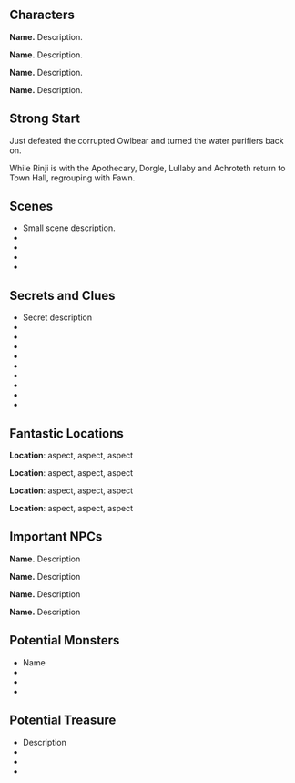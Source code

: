 ---
---
## Characters 
 
**Name.** Description. 
 
**Name.** Description. 
 
**Name.** Description. 
 
**Name.** Description. 
 
## Strong Start 
 
Just defeated the corrupted Owlbear and turned the water purifiers back on.

While Rinji is with the Apothecary, Dorgle, Lullaby and Achroteth return to Town Hall, regrouping with Fawn.









 
## Scenes 
 
* Small scene description. 
* 
* 
* 
* 
 
## Secrets and Clues 
 
* Secret description 
* 
* 
* 
* 
* 
* 
* 
* 
* 
 
## Fantastic Locations 
 
**Location**: aspect, aspect, aspect 
 
**Location**: aspect, aspect, aspect 
 
**Location**: aspect, aspect, aspect 
 
**Location**: aspect, aspect, aspect 
 
## Important NPCs 
 
**Name.** Description 
 
**Name.** Description 
 
**Name.** Description 
 
**Name.** Description 
 
## Potential Monsters 
 
* Name 
* 
* 
* 
## Potential Treasure 
 
* Description 
* 
* 
*
